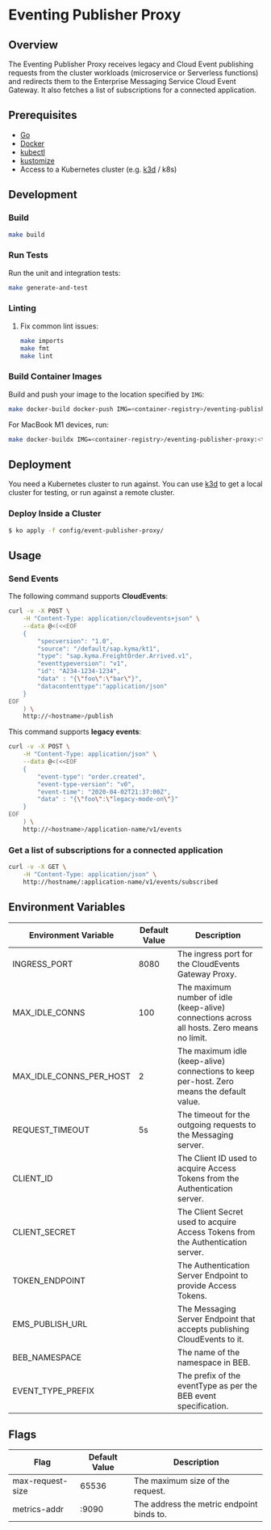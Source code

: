 # Eventing Publisher Proxy

## Overview

The Eventing Publisher Proxy receives legacy and Cloud Event publishing requests from the cluster workloads (microservice or Serverless functions) and redirects them to the Enterprise Messaging Service Cloud Event Gateway. It also fetches a list of subscriptions for a connected application.

## Prerequisites

- [Go](https://go.dev/)
- [Docker](https://www.docker.com/)
- [kubectl](https://kubernetes.io/docs/tasks/tools/)
- [kustomize](https://kustomize.io/)
- Access to a Kubernetes cluster (e.g. [k3d](https://k3d.io/) / k8s)  

## Development

### Build

```bash
make build
```

### Run Tests

Run the unit and integration tests:

```sh
make generate-and-test
```

### Linting

1. Fix common lint issues:

   ```sh
   make imports
   make fmt
   make lint
   ```

### Build Container Images

Build and push your image to the location specified by `IMG`:

```sh
make docker-build docker-push IMG=<container-registry>/eventing-publisher-proxy:<tag> # If using docker, <container-registry> is your username.
```

For MacBook M1 devices, run:

```sh
make docker-buildx IMG=<container-registry>/eventing-publisher-proxy:<tag>
```

## Deployment

You need a Kubernetes cluster to run against. You can use [k3d](https://k3d.io/) to get a local cluster for testing, or run against a remote cluster.

### Deploy Inside a Cluster

```bash
$ ko apply -f config/event-publisher-proxy/
```

## Usage

### Send Events

The following command supports **CloudEvents**:
```bash
curl -v -X POST \
    -H "Content-Type: application/cloudevents+json" \
    --data @<(<<EOF
    {
        "specversion": "1.0",
        "source": "/default/sap.kyma/kt1",
        "type": "sap.kyma.FreightOrder.Arrived.v1",
        "eventtypeversion": "v1",
        "id": "A234-1234-1234",
        "data" : "{\"foo\":\"bar\"}",
        "datacontenttype":"application/json"
    }
EOF
    ) \
    http://<hostname>/publish
```

This command supports **legacy events**:
```bash
curl -v -X POST \
    -H "Content-Type: application/json" \
    --data @<(<<EOF
    {
        "event-type": "order.created",
        "event-type-version": "v0",
        "event-time": "2020-04-02T21:37:00Z",
        "data" : "{\"foo\":\"legacy-mode-on\"}"
    }
EOF
    ) \
    http://<hostname>/application-name/v1/events
```

### Get a list of subscriptions for a connected application

```bash
curl -v -X GET \
    -H "Content-Type: application/json" \
    http://hostname/:application-name/v1/events/subscribed
```

## Environment Variables

| Environment Variable    | Default Value | Description                                                                                |
| ----------------------- | ------------- |------------------------------------------------------------------------------------------- |
| INGRESS_PORT            | 8080          | The ingress port for the CloudEvents Gateway Proxy.                                        |
| MAX_IDLE_CONNS          | 100           | The maximum number of idle (keep-alive) connections across all hosts. Zero means no limit. |
| MAX_IDLE_CONNS_PER_HOST | 2             | The maximum idle (keep-alive) connections to keep per-host. Zero means the default value.  |
| REQUEST_TIMEOUT         | 5s            | The timeout for the outgoing requests to the Messaging server.                             |
| CLIENT_ID               |               | The Client ID used to acquire Access Tokens from the Authentication server.                |
| CLIENT_SECRET           |               | The Client Secret used to acquire Access Tokens from the Authentication server.            |
| TOKEN_ENDPOINT          |               | The Authentication Server Endpoint to provide Access Tokens.                               |
| EMS_PUBLISH_URL         |               | The Messaging Server Endpoint that accepts publishing CloudEvents to it.                   |
| BEB_NAMESPACE           |               | The name of the namespace in BEB.                                                          |
| EVENT_TYPE_PREFIX       |               | The prefix of the eventType as per the BEB event specification.                            |

## Flags
| Flag                    | Default Value | Description                                                                                |
| ----------------------- | ------------- |------------------------------------------------------------------------------------------- |
| max-request-size        | 65536         | The maximum size of the request.                                                           |
| metrics-addr            | :9090         | The address the metric endpoint binds to.                                                  |

